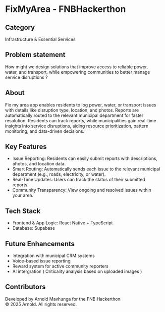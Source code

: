 # FixMyArea - FNBHackerthon

## Category
Infrastructure & Essential Services

## Problem statement
How might we design solutions that improve access to reliable power, water, and transport, while empowering communities to better manage service disruptions ?

## About

Fix my area app enables residents to log power, water, or transport issues with details like disruption type, location, and photos. Reports are automatically routed to the relevant municipal department for faster resolution. Residents can track reports, while municipalities gain real-time insights into service disruptions, aiding resource prioritization, pattern monitoring, and data-driven decisions.


## Key Features

- Issue Reporting: Residents can easily submit reports with descriptions, photos, and location data.   
- Smart Routing: Automatically sends each issue to the relevant municipal department (e.g., roads, electricity, or water).  
- Real-Time Updates: Users can track the status of their submitted reports.  
- Community Transparency: View ongoing and resolved issues within your area.


## Tech Stack

- Frontend & App Logic: React Native + TypeScript
- Database: Supabase  


## Future Enhancements

- Integration with municipal CRM systems
- Voice-based issue reporting
- Reward system for active community reporters
- AI intergration ( Criticality analysis based on uploaded images )

## Contributors

Developed by Arnold Mavhunga for the FNB Hackerthon  
© 2025 Arnold. All rights reserved.